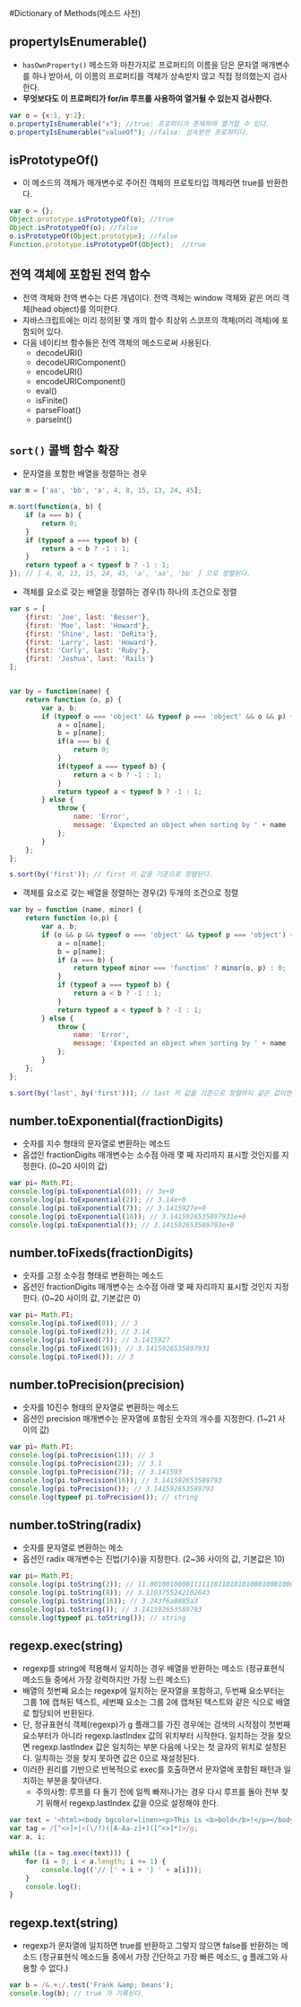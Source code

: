 #Dictionary of Methods(메소드 사전)

## propertyIsEnumerable()
- `hasOwnProperty()` 메소드와 마찬가지로 프로퍼티의 이름을 담은 문자열 매개변수를 하나 받아서, 이 이름의 프로퍼티를 객체가 상속받지 않고 직접 정의했는지 검사한다.
- __무엇보다도 이 프로퍼티가 for/in 루프를 사용하여 열거될 수 있는지 검사한다.__
```javascript
var o = {x:1, y:2};
o.propertyIsEnumerable("x"); //true: 프로퍼티가 존재하며 열거할 수 있다.
o.propertyIsEnumerable("valueOf"); //false: 상속받은 프로퍼티다.
```


## isPrototypeOf()
- 이 메소드의 객체가 매개변수로 주어진 객체의 프로토타입 객체라면 true를 반환한다.
```javascript
var o = {};
Object.prototype.isPrototypeOf(o); //true
Object.isPrototypeOf(o); //false
o.isPrototypeOf(Object.prototype); //false
Function.prototype.isPrototypeOf(Object);  //true
```


## 전역 객체에 포함된 전역 함수
- 전역 객체와 전역 변수는 다른 개념이다. 전역 객체는 window 객체와 같은 머리 객체(head object)를 의미한다.
- 자바스크립트에는 미리 정의된 몇 개의 함수 최상위 스코프의 객체(머리 객체)에 포함되어 있다.
- 다음 네이티브 함수들은 전역 객체의 메소드로써 사용된다.
    - decodeURI()
    - decodeURIComponent() 
    - encodeURI()
    - encodeURIComponent()
    - eval()
    - isFinite()
    - parseFloat()
    - parseInt()


## `sort()` 콜백 함수 확장
- 문자열을 포함한 배열을 정렬하는 경우
```javascript
var m = ['aa', 'bb', 'a', 4, 8, 15, 13, 24, 45];

m.sort(function(a, b) {
    if (a === b) {
        return 0;
    }
    if (typeof a === typeof b) {
        return a < b ? -1 : 1;
    }
    return typeof a < typeof b ? -1 : 1;
}); // [ 4, 8, 13, 15, 24, 45, 'a', 'aa', 'bb' ] 으로 정렬된다.
```

- 객체를 요소로 갖는 배열을 정렬하는 경우(1) 하나의 조건으로 정렬
```javascript
var s = [
    {first: 'Joe', last: 'Besser'},
    {first: 'Moe', last: 'Howard'},
    {first: 'Shine', last: 'DeRita'},
    {first: 'Larry', last: 'Howard'},
    {first: 'Curly', last: 'Ruby'},
    {first: 'Joshua', last: 'Rails'}
];


var by = function(name) {
    return function (o, p) {
        var a, b;
        if (typeof o === 'object' && typeof p === 'object' && o && p) {
            a = o[name];
            b = p[name];
            if(a === b) {
                return 0;
            }
            if(typeof a === typeof b) {
                return a < b ? -1 : 1;
            }
            return typeof a < typeof b ? -1 : 1;
        } else {
            throw {
                name: 'Error',
                message: 'Expected an object when sorting by ' + name
            };
        }
    };
};

s.sort(by('first')); // first 키 값을 기준으로 정렬된다.
```

- 객체를 요소로 갖는 배열을 정렬하는 경우(2) 두개의 조건으로 정렬
```javascript
var by = function (name, minor) {
    return function (o,p) {
        var a, b;
        if (o && p && typeof o === 'object' && typeof p === 'object') {
            a = o[name];
            b = p[name];
            if (a === b) {
                return typeof minor === 'function' ? minor(o, p) : 0;
            }
            if (typeof a === typeof b) {
                return a < b ? -1 : 1;
            }
            return typeof a < typeof b ? -1 : 1;
        } else {
            throw {
                name: 'Error',
                message: 'Expected an object when sorting by ' + name
            };
        }
    };
};

s.sort(by('last', by('first'))); // last 키 값을 기준으로 정렬하되 같은 값이면 first 키를 기준으로 삼는다.
```


## number.toExponential(fractionDigits)
- 숫자를 지수 형태의 문자열로 변환하는 메소드
- 옵셥인 fractionDigits 매개변수는 소수점 아래 몇 째 자리까지 표시할 것인지를 지정한다. (0~20 사이의 값)
```javascript
var pi= Math.PI;
console.log(pi.toExponential(0)); // 3e+0
console.log(pi.toExponential(2)); // 3.14e+0
console.log(pi.toExponential(7)); // 3.1415927e+0
console.log(pi.toExponential(16)); // 3.1415926535897931e+0
console.log(pi.toExponential()); // 3.141592653589793e+0
```


## number.toFixeds(fractionDigits)
- 숫자를 고정 소수점 형태로 변환하는 메소드
- 옵션인 fractionDigits 매개변수는 소수점 아래 몇 째 자리까지 표시할 것인지 지정한다. (0~20 사이의 값, 기본값은 0)
```javascript
var pi= Math.PI;
console.log(pi.toFixed(0)); // 3
console.log(pi.toFixed(2)); // 3.14
console.log(pi.toFixed(7)); // 3.1415927
console.log(pi.toFixed(16)); // 3.1415926535897931
console.log(pi.toFixed()); // 3
```


## number.toPrecision(precision)
- 숫자를 10진수 형태의 문자열로 변환하는 메소드
- 옵션인 precision 매개변수는 문자열에 포함된 숫자의 개수를 지정한다. (1~21 사이의 값)
```javascript
var pi= Math.PI;
console.log(pi.toPrecision(1)); // 3
console.log(pi.toPrecision(2)); // 3.1
console.log(pi.toPrecision(7)); // 3.141593
console.log(pi.toPrecision(16)); // 3.141592653589793
console.log(pi.toPrecision()); // 3.141592653589793
console.log(typeof pi.toPrecision()); // string
```


## number.toString(radix)
- 숫자를 문자열로 변환하는 메소
- 옵션인 radix 매개변수는 진법(기수)을 지정한다. (2~36 사이의 값, 기본값은 10)
```javascript
var pi= Math.PI;
console.log(pi.toString(2)); // 11.001001000011111101101010100010001000010110100011
console.log(pi.toString(8)); // 3.1103755242102643
console.log(pi.toString(16)); // 3.243f6a8885a3
console.log(pi.toString()); // 3.141592653589793
console.log(typeof pi.toString()); // string
```


## regexp.exec(string)
- regexp를 string에 적용해서 일치하는 경우 배열을 반환하는 메소드 (정규표현식 메소드들 중에서 가장 강력하지만 가장 느린 메소드)
- 배열의 첫번째 요소는 regexp에 일치하는 문자열을 포함하고, 두번째 요소부터는 그룹 1에 캡쳐된 텍스트, 세번째 요소는 그룹 2에 캡쳐된 텍스트와 같은 식으로 배열로 할당되어 반환된다.
- 단, 정규표현식 객체(regexp)가 g 플래그를 가진 경우에는 검색의 시작점이 첫번째 요소부터가 아니라 regexp.lastIndex 값의 위치부터 시작한다. 일치하는 것을 찾으면 regexp.lastIndex 값은 일치하는 부분 다음에 나오는 첫 글자의 위치로 설정된다. 일치하는 것을 찾지 못하면 값은 0으로 재설정된다.
- 이러한 원리를 기반으로 반복적으로 exec를 호출하면서 문자열에 포함된 패턴과 일치하는 부분을 찾아낸다. 
    - 주의사항: 루프를 다 돌기 전에 일찍 빠져나가는 경우 다시 루프를 돌아 전부 찾기 위해서 regexp.lastIndex 값을 0으로 설정해야 한다.
```javascript
var text = '<html><body bgcolor=linen><p>This is <b>bold</b>!</p></body></html>';
var tag = /[^<>]+|<(\/?)([A-Aa-z]+)([^<>]*)>/g;
var a, i;

while ((a = tag.exec(text))) {
    for (i = 0; i < a.length; i += 1) {
        console.log(('// [' + i + '] ' + a[i]));
    }
    console.log();
}
```


## regexp.text(string)
- regexp가 문자열에 일치하면 true를 반환하고 그렇지 않으면 false를 반환하는 메소드 (정규표현식 메소드들 중에서 가장 간단하고 가장 빠른 메소드, g 플래그와 사용할 수 없다.)
```javascript
var b = /&.+;/.test('Frank &amp; beans');
console.log(b); // true 가 기록된다.
```
